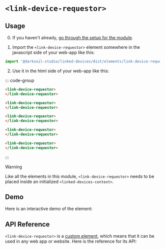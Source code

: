 # `<link-device-requestor>`

## Usage

0. If you haven't already, [go through the setup for the module](/setup).

1. Import the `<link-device-requestor>` element somewhere in the javascript side of your web-app like this:

```js
import '@darksoil-studio/linked-devices/dist/elements/link-device-requestor.js'
```

2. Use it in the html side of your web-app like this:

::: code-group
```html [Lit]
<link-device-requestor>
</link-device-requestor>
```

```html [React]
<link-device-requestor>
</link-device-requestor>
```

```html [Angular]
<link-device-requestor>
</link-device-requestor>
```

```html [Vue]
<link-device-requestor>
</link-device-requestor>
```

```html [Svelte]
<link-device-requestor>
</link-device-requestor>
```
:::

> [!WARNING]
> Like all the elements in this module, `<link-device-requestor>` needs to be placed inside an initialized `<linked-devices-context>`.

## Demo

Here is an interactive demo of the element:

<element-demo>
</element-demo>

<script setup>
import { onMounted } from "vue";
import { decodeHashFromBase64, encodeHashToBase64, fakeActionHash, fakeAgentPubKey } from '@holochain/client';
import { render } from "lit";
import { html, unsafeStatic } from "lit/static-html.js";

import { LinkedDevicesZomeMock } from "../../ui/src/mocks.ts";
import { LinkedDevicesStore } from "../../ui/src/linked-devices-store.ts";
import { LinkedDevicesClient } from "../../ui/src/linked-devices-client.ts";

onMounted(async () => {
  // Elements need to be imported on the client side, not the SSR side
  // Reference: https://vitepress.dev/guide/ssr-compat#importing-in-mounted-hook
  await import('@api-viewer/docs/lib/api-docs.js');
  await import('@api-viewer/demo/lib/api-demo.js');
  if (!customElements.get('linked-devices-context')) await import('../../ui/src/elements/linked-devices-context.ts');
  if (!customElements.get('link-device-requestor')) await import('../../ui/src/elements/link-device-requestor.ts');

  const mock = new LinkedDevicesZomeMock();
  const client = new LinkedDevicesClient(mock, "linked_devices_test");

  const store = new LinkedDevicesStore(client);

  render(html`
    <linked-devices-context .store=${store}>
      <api-demo src="custom-elements.json" only="link-device-requestor" exclude-knobs="store">
        <template data-element="link-device-requestor" data-target="host">
          <link-device-requestor></link-device-requestor>
        </template>
      </api-demo>
    </linked-devices-context>
  `, document.querySelector('element-demo'));
});
</script>

## API Reference

`<link-device-requestor>` is a [custom element](https://web.dev/articles/custom-elements-v1), which means that it can be used in any web app or website. Here is the reference for its API:

<api-docs src="custom-elements.json" only="link-device-requestor">
</api-docs>

